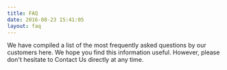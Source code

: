 ```yaml
---
title: FAQ
date: 2016-08-23 15:41:05
layout: faq
---
```

We have compiled a list of the most frequently asked questions by our customers here. We hope you find this information useful. However, please don't hesitate to Contact Us directly at any time.